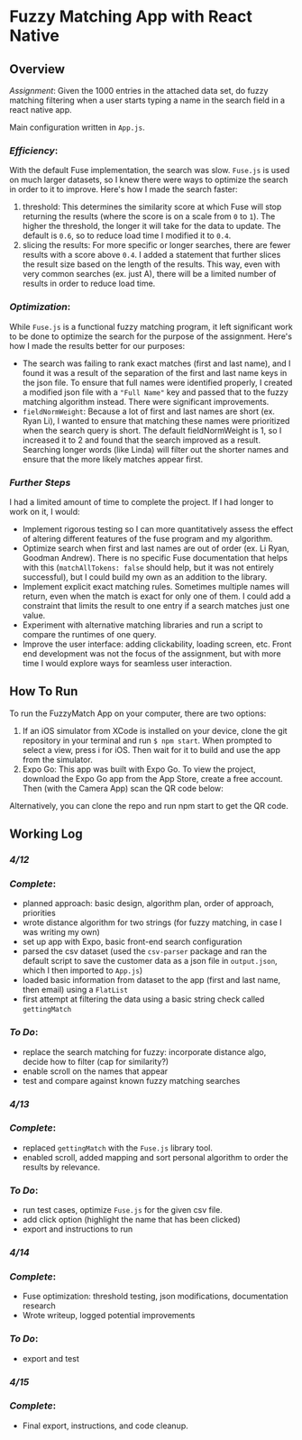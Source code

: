 # Fuzzy Matching App with React Native
## __Overview__

*Assignment*: Given the 1000 entries in the attached data set, do fuzzy matching filtering when a user starts typing a name in the search field in a react native app.

Main configuration written in `App.js`. 

### *Efficiency*: 
With the default Fuse implementation, the search was slow. `Fuse.js` is used on much larger datasets, so I knew there were ways to optimize the search in order to it to improve. Here's how I made the search faster:
1) threshold: This determines the similarity score at which Fuse will stop returning the results (where the score is on a scale from `0` to `1`). The higher the threshold, the longer it will take for the data to update. The default is `0.6`, so to reduce load time I modified it to `0.4`. 
2) slicing the results: For more specific or longer searches, there are fewer results with a score above `0.4`. I added a statement that further slices the result size based on the length of the results. This way, even with very common searches (ex. just A), there will be a limited number of results in order to reduce load time. 

### *Optimization*:
While `Fuse.js` is a functional fuzzy matching program, it left significant work to be done to optimize the search for the purpose of the assignment. Here's how I made the results better for our purposes:  
* The search was failing to rank exact matches (first and last name), and I found it was a result of the separation of the first and last name keys in the json file. To ensure that full names were identified properly, I created a modified json file with a `"Full Name"` key and passed that to the fuzzy matching algorithm instead. There were significant improvements.
* `fieldNormWeight`: Because a lot of first and last names are short (ex. Ryan Li), I wanted to ensure that matching these names were prioritized when the search query is short. The default fieldNormWeight is 1, so I increased it to 2 and found that the search improved as a result. Searching longer words (like Linda) will filter out the shorter names and ensure that the more likely matches appear first. 

### *Further Steps*
I had a limited amount of time to complete the project. If I had longer to work on it, I would: 
* Implement rigorous testing so I can more quantitatively assess the effect of altering different features of the fuse program and my algorithm.
* Optimize search when first and last names are out of order (ex. Li Ryan, Goodman Andrew). There is no specific Fuse documentation that helps with this (`matchAllTokens: false` should help, but it was not entirely successful), but I could build my own as an addition to the library. 
* Implement explicit exact matching rules. Sometimes multiple names will return, even when the match is exact for only one of them. I could add a constraint that limits the result to one entry if a search matches just one value. 
* Experiment with alternative matching libraries and run a script to compare the runtimes of one query. 
* Improve the user interface: adding clickability, loading screen, etc. Front end development was not the focus of the assignment, but with more time I would explore ways for seamless user interaction.  

## __How To Run__
To run the FuzzyMatch App on your computer, there are two options: 
1) If an iOS simulator from XCode is installed on your device, clone the git repository in your terminal 
and run `$ npm start`. When prompted to select a view, press i for iOS. Then wait for it to build and use the app from the simulator. 
2) Expo Go: This app was built with Expo Go. To view the project, download the Expo Go app from the App Store, create a free account. Then (with the Camera App) scan the QR code below: 


Alternatively, you can clone the repo and run npm start to get the QR code. 

## __Working Log__

### *4/12*
### *Complete*: 
* planned approach: basic design, algorithm plan, order of approach, priorities
* wrote distance algorithm for two strings (for fuzzy matching, in case I was writing my own)
* set up app with Expo, basic front-end search configuration
* parsed the csv dataset (used the `csv-parser` package and ran the default script to save the customer data as a json file in `output.json`, which I then imported to `App.js`)
* loaded basic information from dataset to the app (first and last name, then email) using a `FlatList`
* first attempt at filtering the data using a basic string check called `gettingMatch` 

### *To Do*: 
* replace the search matching for fuzzy: incorporate distance algo, decide how to filter (cap for similarity?) 
* enable scroll on the names that appear
* test and compare against known fuzzy matching searches

### *4/13*
### *Complete*: 
* replaced `gettingMatch` with the `Fuse.js` library tool. 
* enabled scroll, added mapping and sort personal algorithm to order the results by relevance.

### *To Do*:
* run test cases, optimize `Fuse.js` for the given csv file. 
* add click option (highlight the name that has been clicked)
* export and instructions to run

### *4/14*
### *Complete*: 
* Fuse optimization: threshold testing, json modifications, documentation research 
* Wrote writeup, logged potential improvements

### *To Do*:
* export and test

### *4/15*
### *Complete*: 
* Final export, instructions, and code cleanup.